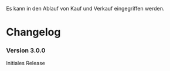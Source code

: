 Es kann in den Ablauf von Kauf und Verkauf eingegriffen werden.

# Changelog

### Version 3.0.0

Initiales Release